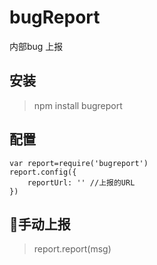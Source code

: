 # bugReport
内部bug 上报

## 安装
> npm install bugreport

## 配置
``` 
var report=require('bugreport')
report.config({
    reportUrl: '' //上报的URL
})
```

## 手动上报
> report.report(msg)